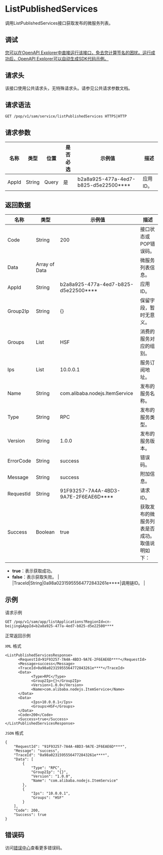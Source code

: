 # ListPublishedServices

调用ListPublishedServices接口获取发布的微服务列表。

## 调试

[您可以在OpenAPI Explorer中直接运行该接口，免去您计算签名的困扰。运行成功后，OpenAPI Explorer可以自动生成SDK代码示例。](https://api.aliyun.com/#product=sae&api=ListPublishedServices&type=ROA&version=2019-05-06)

## 请求头

该接口使用公共请求头，无特殊请求头。请参见公共请求参数文档。

## 请求语法

```
GET /pop/v1/sam/service/listPublishedServices HTTPS|HTTP
```

## 请求参数

|名称|类型|位置|是否必选|示例值|描述|
|--|--|--|----|---|--|
|AppId|String|Query|是|b2a8a925-477a-4ed7-b825-d5e22500\*\*\*\*|应用ID。 |

## 返回数据

|名称|类型|示例值|描述|
|--|--|---|--|
|Code|String|200|接口状态或POP错误码。 |
|Data|Array of Data| |微服务列表信息。 |
|AppId|String|b2a8a925-477a-4ed7-b825-d5e22500\*\*\*\*|应用ID。 |
|Group2Ip|String|\{\}|保留字段，暂时无意义。 |
|Groups|List|HSF|消费的服务对应的组别。 |
|Ips|List|10.0.0.1|服务订阅地址。 |
|Name|String|com.alibaba.nodejs.ItemService|发布的服务名称。 |
|Type|String|RPC|发布的服务类型。 |
|Version|String|1.0.0|发布的服务版本。 |
|ErrorCode|String|success|错误码。 |
|Message|String|success|附加信息。 |
|RequestId|String|91F93257-7A4A-4BD3-9A7E-2F6EAE6D\*\*\*\*|请求ID。 |
|Success|Boolean|true|获取发布的微服务列表是否成功。取值说明如下：

 -   **true**：表示获取成功。
-   **false**：表示获取失败。 |
|TraceId|String|0a98a02315955564772843261e\*\*\*\*|调用链ID。 |

## 示例

请求示例

```
GET /pop/v1/sam/app/listApplications?RegionId=cn-beijing&AppId=b2a8a925-477a-4ed7-b825-d5e22500****
```

正常返回示例

`XML` 格式

```
<ListPublishedServicesResponse>
      <RequestId>91F93257-7A4A-4BD3-9A7E-2F6EAE6D****</RequestId>
      <Message>success</Message>
      <TraceId>0a98a02315955564772843261e****</TraceId>
      <Data>
            <Type>RPC</Type>
            <Group2Ip>{}</Group2Ip>
            <Version>1.0.0</Version>
            <Name>com.alibaba.nodejs.ItemService</Name>
      </Data>
      <Data>
            <Ips>10.0.0.1</Ips>
            <Groups>HSF</Groups>
      </Data>
      <Code>200</Code>
      <Success>true</Success>
</ListPublishedServicesResponse>
```

`JSON` 格式

```
{
    "RequestId": "91F93257-7A4A-4BD3-9A7E-2F6EAE6D****",
    "Message": "success",
    "TraceId": "0a98a02315955564772843261e****",
    "Data": [
        {
            "Type": "RPC",
            "Group2Ip": "{}",
            "Version": "1.0.0",
            "Name": "com.alibaba.nodejs.ItemService"
        },
        {
            "Ips": "10.0.0.1",
            "Groups": "HSF"
        }
    ],
    "Code": 200,
    "Success": true
}
```

## 错误码

访问[错误中心](https://error-center.aliyun.com/status/product/sae)查看更多错误码。

